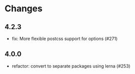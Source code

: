 # Changes

## 4.2.3

- fix: More flexible postcss support for options (#271)

## 4.0.0

- refactor: convert to separate packages using lerna (#253)
